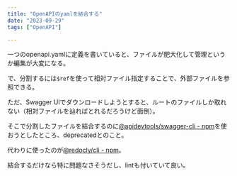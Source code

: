 ```yaml
---
title: "OpenAPIのyamlを結合する"
date: "2023-09-29"
tags: ["OpenAPI"]

---
```


一つのopenapi.yamlに定義を書いていると、ファイルが肥大化して管理というか編集が大変になる。

で、分割するには`$ref`を使って相対ファイル指定することで、外部ファイルを参照できる。

ただ、Swagger UIでダウンロードしようとすると、ルートのファイルしか取れない（相対ファイルを辿ればとれるだろうけど面倒）。

そこで分割したファイルを結合するのに[@apidevtools/swagger-cli - npm](https://www.npmjs.com/package/@apidevtools/swagger-cli)を使おうとしたところ、deprecatedとのこと。

代わりに使ったのが[@redocly/cli - npm](https://www.npmjs.com/package/@redocly/cli)。

結合するだけなら特に問題なさそうだし、lintも付いていて良い。
